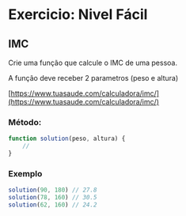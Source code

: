 # Exercicio: Nivel Fácil

## IMC

Crie uma função que calcule o IMC de uma pessoa.

A função deve receber 2 parametros (peso e altura)

[https://www.tuasaude.com/calculadora/imc/](https://www.tuasaude.com/calculadora/imc/)
### Método:

```javascript
function solution(peso, altura) {
    // 
}

```

### Exemplo

```javascript
solution(90, 180) // 27.8
solution(78, 160) // 30.5
solution(62, 160) // 24.2
```
